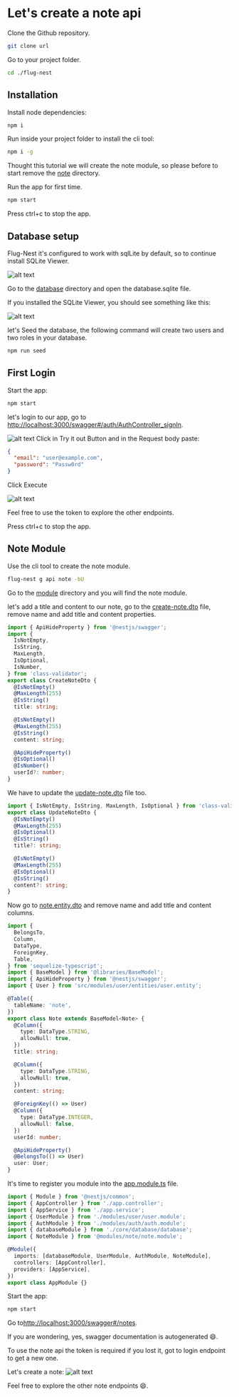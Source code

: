 # Let's create a note api

Clone the Github repository.

```sh
git clone url
```

Go to your project folder.

```sh
cd ./flug-nest
```

## Installation

Install node dependencies:

```bash
npm i
```

Run inside your project folder to install the cli tool:

```bash
npm i -g
```

Thought this tutorial we will create the note module, so please before to start remove the [note](../modules/note/) directory.

Run the app for first time.

```bash
npm start
```

Press ctrl+c to stop the app.

## Database setup

Flug-Nest it's configured to work with sqlLite by default, so to continue install SQLite Viewer.

![alt text](./img/SQLite%20viewer.png)

Go to the [database](../core/database/) directory and open the database.sqlite file.

If you installed the SQLite Viewer, you should see something like this:

![alt text](./img/database.png)

let's Seed the database, the following command will create two users and two roles in your database.

```bash
npm run seed
```

## First Login

Start the app:

```bash
npm start
```

let's login to our app, go to
[http://localhost:3000/swagger#/auth/AuthController_signIn](http://localhost:3000/swagger#/auth/AuthController_signIn).

![alt text](./img/login.png)
Click in Try it out Button and in the Request body paste:

```json
{
  "email": "user@example.com",
  "password": "Passw0rd"
}
```

Click Execute

![alt text](./img/login_response.png)

Feel free to use the token to explore the other endpoints.

Press ctrl+c to stop the app.

## Note Module

Use the cli tool to create the note module.

```bash
flug-nest g api note -bU
```

Go to the [module](../modules/) directory and you will find the note module.

let's add a title and content to our note, go to the [create-note.dto](../modules/note/dto/create-note.dto.ts) file, remove name and add title and content properties.

```ts
import { ApiHideProperty } from '@nestjs/swagger';
import {
  IsNotEmpty,
  IsString,
  MaxLength,
  IsOptional,
  IsNumber,
} from 'class-validator';
export class CreateNoteDto {
  @IsNotEmpty()
  @MaxLength(255)
  @IsString()
  title: string;

  @IsNotEmpty()
  @MaxLength(255)
  @IsString()
  content: string;

  @ApiHideProperty()
  @IsOptional()
  @IsNumber()
  userId?: number;
}
```

We have to update the [update-note.dto](../modules/note/dto/update-note.dto.ts) file too.

```ts
import { IsNotEmpty, IsString, MaxLength, IsOptional } from 'class-validator';
export class UpdateNoteDto {
  @IsNotEmpty()
  @MaxLength(255)
  @IsOptional()
  @IsString()
  title?: string;

  @IsNotEmpty()
  @MaxLength(255)
  @IsOptional()
  @IsString()
  content?: string;
}
```

Now go to [note.entity.dto](../modules/note/entities/note.entity.ts) and remove name and add title and content columns.

```ts
import {
  BelongsTo,
  Column,
  DataType,
  ForeignKey,
  Table,
} from 'sequelize-typescript';
import { BaseModel } from '@libraries/BaseModel';
import { ApiHideProperty } from '@nestjs/swagger';
import { User } from 'src/modules/user/entities/user.entity';

@Table({
  tableName: 'note',
})
export class Note extends BaseModel<Note> {
  @Column({
    type: DataType.STRING,
    allowNull: true,
  })
  title: string;

  @Column({
    type: DataType.STRING,
    allowNull: true,
  })
  content: string;

  @ForeignKey(() => User)
  @Column({
    type: DataType.INTEGER,
    allowNull: false,
  })
  userId: number;

  @ApiHideProperty()
  @BelongsTo(() => User)
  user: User;
}
```

It's time to register you module into the [app.module.ts](../app.module.ts) file.

```ts
import { Module } from '@nestjs/common';
import { AppController } from './app.controller';
import { AppService } from './app.service';
import { UserModule } from './modules/user/user.module';
import { AuthModule } from './modules/auth/auth.module';
import { databaseModule } from './core/database/database';
import { NoteModule } from '@modules/note/note.module';

@Module({
  imports: [databaseModule, UserModule, AuthModule, NoteModule],
  controllers: [AppController],
  providers: [AppService],
})
export class AppModule {}
```

Start the app:

```bash
npm start
```

Go to[http://localhost:3000/swagger#/notes](http://localhost:3000/swagger#/notes).

If you are wondering, yes, swagger documentation is autogenerated 😄.

To use the note api the token is required if you lost it, got to login endpoint to get a new one.

Let's create a note:
![alt text](./img/create_note.png)

Feel free to explore the other note endpoints 😄.
